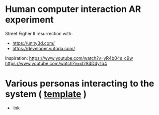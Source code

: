 # Human computer interaction AR experiment
Street Figher II resurrection with:
 - https://unity3d.com/
 - https://developer.vuforia.com/
 
 Inspiration:
 https://www.youtube.com/watch?v=yR4b04s_c9w
 https://www.youtube.com/watch?v=xI284D4y1q4

# Various personas interacting to the system ( [template](https://profs.info.uaic.ro/~stefan.negru/personas/) ) 
 - link
